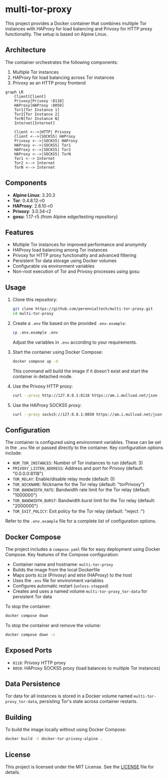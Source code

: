 # multi-tor-proxy

This project provides a Docker container that combines multiple Tor instances with HAProxy for load balancing and Privoxy for HTTP proxy functionality. The setup is based on Alpine Linux.

## Architecture

The container orchestrates the following components:

1. Multiple Tor instances
2. HAProxy for load balancing across Tor instances
3. Privoxy as an HTTP proxy frontend

```mermaid
graph LR
    Client[Client]
    Privoxy[Privoxy :8118]
    HAProxy[HAProxy :8050]
    Tor1[Tor Instance 1]
    Tor2[Tor Instance 2]
    TorN[Tor Instance N]
    Internet[Internet]

    Client <-->|HTTP| Privoxy
    Client <-->|SOCKS5| HAProxy
    Privoxy <-->|SOCKS5| HAProxy
    HAProxy <-->|SOCKS5| Tor1
    HAProxy <-->|SOCKS5| Tor2
    HAProxy <-->|SOCKS5| TorN
    Tor1 <--> Internet
    Tor2 <--> Internet
    TorN <--> Internet
```

## Components

- **Alpine Linux**: 3.20.3
- **Tor**: 0.4.8.12-r0
- **HAProxy**: 2.8.10-r0
- **Privoxy**: 3.0.34-r2
- **gosu**: 1.17-r5 (from Alpine edge/testing repository)

## Features

- Multiple Tor instances for improved performance and anonymity
- HAProxy load balancing among Tor instances
- Privoxy for HTTP proxy functionality and advanced filtering
- Persistent Tor data storage using Docker volumes
- Configurable via environment variables
- Non-root execution of Tor and Privoxy processes using gosu

## Usage

1. Clone this repository:

   ```sh
   git clone https://github.com/perennialtech/multi-tor-proxy.git
   cd multi-tor-proxy
   ```

2. Create a `.env` file based on the provided `.env.example`:

   ```sh
   cp .env.example .env
   ```

   Adjust the variables in `.env` according to your requirements.

3. Start the container using Docker Compose:

   ```sh
   docker compose up -d
   ```

   This command will build the image if it doesn't exist and start the container in detached mode.

4. Use the Privoxy HTTP proxy:

   ```sh
   curl --proxy http://127.0.0.1:8118 https://am.i.mullvad.net/json
   ```

5. Use the HAProxy SOCKS5 proxy:

   ```sh
   curl --proxy socks5://127.0.0.1:8050 https://am.i.mullvad.net/json
   ```

## Configuration

The container is configured using environment variables. These can be set in the `.env` file or passed directly to the container. Key configuration options include:

- `NUM_TOR_INSTANCES`: Number of Tor instances to run (default: 3)
- `PRIVOXY_LISTEN_ADDRESS`: Address and port for Privoxy (default: "0.0.0.0:8118")
- `TOR_RELAY`: Enable/disable relay mode (default: 0)
- `TOR_NICKNAME`: Nickname for the Tor relay (default: "torPrivoxy")
- `TOR_BANDWIDTH_RATE`: Bandwidth rate limit for the Tor relay (default: "1000000")
- `TOR_BANDWIDTH_BURST`: Bandwidth burst limit for the Tor relay (default: "2000000")
- `TOR_EXIT_POLICY`: Exit policy for the Tor relay (default: "reject *:*")

Refer to the `.env.example` file for a complete list of configuration options.

## Docker Compose

The project includes a `compose.yaml` file for easy deployment using Docker Compose. Key features of the Compose configuration:

- Container name and hostname: `multi-tor-proxy`
- Builds the image from the local Dockerfile
- Maps ports `8118` (Privoxy) and `8050` (HAProxy) to the host
- Uses the `.env` file for environment variables
- Configures automatic restart (`unless-stopped`)
- Creates and uses a named volume `multi-tor-proxy_tor-data` for persistent Tor data

To stop the container:

```sh
docker compose down
```

To stop the container and remove the volume:

```sh
docker compose down -v
```

## Exposed Ports

- `8118`: Privoxy HTTP proxy
- `8050`: HAProxy SOCKS5 proxy (load balances to multiple Tor instances)

## Data Persistence

Tor data for all instances is stored in a Docker volume named `multi-tor-proxy_tor-data`, persisting Tor's state across container restarts.

## Building

To build the image locally without using Docker Compose:

```sh
docker build -t docker-tor-privoxy-alpine .
```

## License

This project is licensed under the MIT License. See the [LICENSE](LICENSE) file for details.
